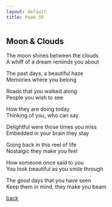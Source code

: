 ```yaml
---
layout: default
title: Poem 39
---
```


## Moon & Clouds

The moon shines between the clouds \
A whiff of a dream reminds you about

The past days, a beautiful haze \
Memories where you belong

Roads that you walked along \
People you wish to see

How they are doing today \
Thinking of you, who can say

Delightful were those times you miss \
Embedded in your brain they stay

Going back in this reel of life \
Nostalgic they make you feel

How someone once said to you \
You look beautiful as you smile through

The good days that you have seen \
Keep them in mind, they make you beam


 [back](../index-page.html)